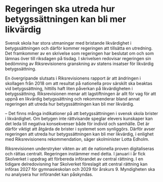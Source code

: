 # Regeringen ska utreda hur betygssättningen kan bli mer likvärdig

Svensk skola har stora utmaningar med bristande likvärdighet i betygssättningen och därför kommer regeringen att tillsätta en utredning. Det framkommer av en skrivelse som regeringen har beslutat om och som lämnas över till riksdagen på tisdag. I skrivelsen redovisar regeringen sin bedömning av Riksrevisionens granskning av statens insatser för likvärdig betygssättning.

En övergripande slutsats i Riksrevisionens rapport är att ändringen i skollagen från 2018 om att resultat på nationella prov särskilt ska beaktas vid betygssättning, hittills haft liten påverkan på likvärdigheten i betygssättning. Riksrevisionen menar att lagstiftningen är allt för vag för att uppnå en likvärdig betygssättning och rekommenderar bland annat regeringen att utreda hur betygssättningen kan bli mer likvärdig.

– Det finns många indikationer på att betygssättningen i svensk skola brister i likvärdighet. Om betygen inte rättvisande speglar elevers kunskaper kan det leda till negativa konsekvenser både för individ och samhälle. Det är därför viktigt att åtgärda de brister i systemet som synliggörs. Därför avser regeringen att utreda hur betygssättningen kan bli mer likvärdig, i enlighet med Riksrevisionens rekommendation, säger skolminister Lotta Edholm.

Riksrevisionen understryker vikten av att de nationella proven digitaliseras och rättas centralt. Regeringen instämmer med detta. I januari i år fick Skolverket i uppdrag att förbereda införandet av central rättning. I en tidigare delredovisning har Skolverket föreslagit att central rättning kan införas 2027 för gymnasieskolan och 2029 för årskurs 9. Myndigheten ska nu analysera hur införandet kan påskyndas.

